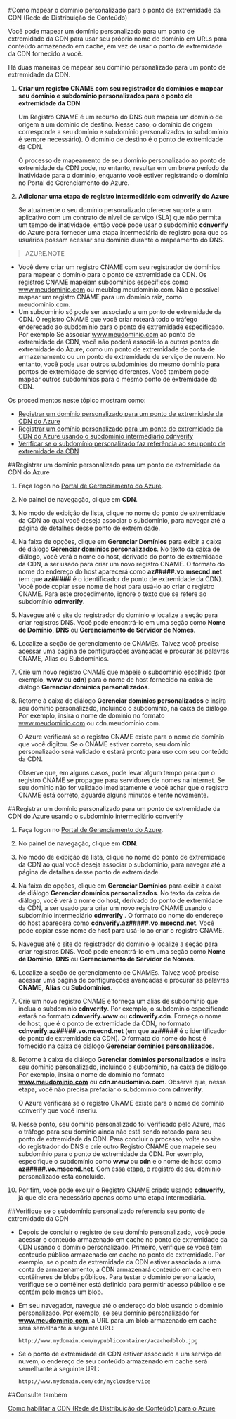 <properties 
	 pageTitle="Como mapear o conteúdo da CDN (rede de distribuição de conteúdo) para um domínio personalizado" 
	 description="Este tópico demonstra como mapear conteúdo da CDN para um domínio personalizado." 
	 services="cdn" 
	 documentationCenter="" 
	 authors="zhangmanling" 
	 manager="dwrede" 
	 editor=""/>
<tags 
	 ms.service="cdn" 
	 ms.workload="media" 
	 ms.tgt_pltfrm="na" 
	 ms.devlang="na" 
	 ms.topic="article" 
	 ms.date="07/07/2015" 
	 ms.author="mazha"/>

#Como mapear o domínio personalizado para o ponto de extremidade da CDN (Rede de Distribuição de Conteúdo)

Você pode mapear um domínio personalizado para um ponto de extremidade da CDN para usar seu próprio nome de domínio em URLs para conteúdo armazenado em cache, em vez de usar o ponto de extremidade da CDN fornecido a você.

Há duas maneiras de mapear seu domínio personalizado para um ponto de extremidade da CDN.

1. **Criar um registro CNAME com seu registrador de domínios e mapear seu domínio e subdomínio personalizados para o ponto de extremidade da CDN** 
	
	Um Registro CNAME é um recurso do DNS que mapeia um domínio de origem a um domínio de destino. Nesse caso, o domínio de origem corresponde a seu domínio e subdomínio personalizados (o subdomínio é sempre necessário). O domínio de destino é o ponto de extremidade da CDN.

	O processo de mapeamento de seu domínio personalizado ao ponto de extremidade da CDN pode, no entanto, resultar em um breve período de inatividade para o domínio, enquanto você estiver registrando o domínio no Portal de Gerenciamento do Azure. 
2. **Adicionar uma etapa de registro intermediário com cdnverify do Azure**

	Se atualmente o seu domínio personalizado oferecer suporte a um aplicativo com um contrato de nível de serviço (SLA) que não permita um tempo de inatividade, então você pode usar o subdomínio **cdnverify** do Azure para fornecer uma etapa intermediária de registro para que os usuários possam acessar seu domínio durante o mapeamento do DNS.

> AZURE.NOTE
> 
-	Você deve criar um registro CNAME com seu registrador de domínios para mapear o domínio para o ponto de extremidade da CDN. Os registros CNAME mapeiam subdomínios específicos como www.meudominio.com ou meublog.meudominio.com. Não é possível mapear um registro CNAME para um domínio raiz, como meudominio.com.
-	Um subdomínio só pode ser associado a um ponto de extremidade da CDN. O registro CNAME que você criar roteará todo o tráfego endereçado ao subdomínio para o ponto de extremidade especificado. Por exemplo Se associar www.meudominio.com ao ponto de extremidade da CDN, você não poderá associá-lo a outros pontos de extremidade do Azure, como um ponto de extremidade de conta de armazenamento ou um ponto de extremidade de serviço de nuvem. No entanto, você pode usar outros subdomínios do mesmo domínio para pontos de extremidade de serviço diferentes. Você também pode mapear outros subdomínios para o mesmo ponto de extremidade da CDN.

Os procedimentos neste tópico mostram como:

-	[Registrar um domínio personalizado para um ponto de extremidade da CDN do Azure](#subheading1)
-	[Registrar um domínio personalizado para um ponto de extremidade da CDN do Azure usando o subdomínio intermediário cdnverify](#subheading2)
-	[Verificar se o subdomínio personalizado faz referência ao seu ponto de extremidade da CDN](#subheading3) 

##<a name="subheading1"></a>Registrar um domínio personalizado para um ponto de extremidade da CDN do Azure

1.	Faça logon no [Portal de Gerenciamento do Azure](http://manage.windowsazure.com/).
2.	No painel de navegação, clique em **CDN**.
3.	No modo de exibição de lista, clique no nome do ponto de extremidade da CDN ao qual você deseja associar o subdomínio, para navegar até a página de detalhes desse ponto de extremidade.
4.	Na faixa de opções, clique em **Gerenciar Domínios** para exibir a caixa de diálogo **Gerenciar domínios personalizados**. No texto da caixa de diálogo, você verá o nome do host, derivado do ponto de extremidade da CDN, a ser usado para criar um novo registro CNAME. O formato do nome do endereço do host aparecerá como **az#####.vo.msecnd.net** (em que **az#####** é o identificador de ponto de extremidade da CDN). Você pode copiar esse nome de host para usá-lo ao criar o registro CNAME. Para este procedimento, ignore o texto que se refere ao subdomínio **cdnverify**.
5.	Navegue até o site do registrador do domínio e localize a seção para criar registros DNS. Você pode encontrá-lo em uma seção como **Nome de Domínio**, **DNS** ou **Gerenciamento de Servidor de Nomes**.
6.	Localize a seção de gerenciamento de CNAMEs. Talvez você precise acessar uma página de configurações avançadas e procurar as palavras CNAME, Alias ou Subdomínios.
7.	Crie um novo registro CNAME que mapeie o subdomínio escolhido (por exemplo, **www** ou **cdn**) para o nome de host fornecido na caixa de diálogo **Gerenciar domínios personalizados**.
8.	Retorne à caixa de diálogo **Gerenciar domínios personalizados** e insira seu domínio personalizado, incluindo o subdomínio, na caixa de diálogo. Por exemplo, insira o nome de domínio no formato www.meudominio.com ou cdn.meudominio.com.   

	O Azure verificará se o registro CNAME existe para o nome de domínio que você digitou. Se o CNAME estiver correto, seu domínio personalizado será validado e estará pronto para uso com seu conteúdo da CDN.

	Observe que, em alguns casos, pode levar algum tempo para que o registro CNAME se propague para servidores de nomes na Internet. Se seu domínio não for validado imediatamente e você achar que o registro CNAME está correto, aguarde alguns minutos e tente novamente.

##<a name="subheading2"></a>Registrar um domínio personalizado para um ponto de extremidade da CDN do Azure usando o subdomínio intermediário cdnverify  


1.	Faça logon no [Portal de Gerenciamento do Azure](http://manage.windowsazure.com/).
2.	No painel de navegação, clique em **CDN**.
3.	No modo de exibição de lista, clique no nome do ponto de extremidade da CDN ao qual você deseja associar o subdomínio, para navegar até a página de detalhes desse ponto de extremidade.
4.	Na faixa de opções, clique em **Gerenciar Domínios** para exibir a caixa de diálogo **Gerenciar domínios personalizados**. No texto da caixa de diálogo, você verá o nome do host, derivado do ponto de extremidade da CDN, a ser usado para criar um novo registro CNAME usando o subdomínio intermediário **cdnverify** . O formato do nome do endereço do host aparecerá como **cdnverify.az#####.vo.msecnd.net**. Você pode copiar esse nome de host para usá-lo ao criar o registro CNAME.
5.	Navegue até o site do registrador do domínio e localize a seção para criar registros DNS. Você pode encontrá-lo em uma seção como **Nome de Domínio**, **DNS** ou **Gerenciamento de Servidor de Nomes**.
6.	Localize a seção de gerenciamento de CNAMEs. Talvez você precise acessar uma página de configurações avançadas e procurar as palavras **CNAME**, **Alias** ou **Subdomínios**.
7.	Crie um novo registro CNAME e forneça um alias de subdomínio que inclua o subdomínio **cdnverify**. Por exemplo, o subdomínio especificado estará no formato **cdnverify.www** ou **cdnverify.cdn**. Forneça o nome de host, que é o ponto de extremidade da CDN, no formato **cdnverify.az#####.vo.msecnd.net** (em que **az#####** é o identificador de ponto de extremidade da CDN). O formato do nome do host é fornecido na caixa de diálogo **Gerenciar domínios personalizados**.
8.	Retorne à caixa de diálogo **Gerenciar domínios personalizados** e insira seu domínio personalizado, incluindo o subdomínio, na caixa de diálogo. Por exemplo, insira o nome de domínio no formato **www.meudominio.com** ou **cdn.meudominio.com**. Observe que, nessa etapa, você não precisa prefaciar o subdomínio com **cdnverify**.  

	O Azure verificará se o registro CNAME existe para o nome de domínio cdnverify que você inseriu.
9.	Nesse ponto, seu domínio personalizado foi verificado pelo Azure, mas o tráfego para seu domínio ainda não está sendo roteado para seu ponto de extremidade da CDN. Para concluir o processo, volte ao site do registrador do DNS e crie outro Registro CNAME que mapeie seu subdomínio para o ponto de extremidade da CDN. Por exemplo, especifique o subdomínio como **www** ou **cdn** e o nome de host como **az#####.vo.msecnd.net**. Com essa etapa, o registro do seu domínio personalizado está concluído. 
10.	Por fim, você pode excluir o Registro CNAME criado usando **cdnverify**, já que ele era necessário apenas como uma etapa intermediária.  


##<a name="subheading3"></a>Verifique se o subdomínio personalizado referencia seu ponto de extremidade da CDN

-	Depois de concluir o registro de seu domínio personalizado, você pode acessar o conteúdo armazenado em cache no ponto de extremidade da CDN usando o domínio personalizado. Primeiro, verifique se você tem conteúdo público armazenado em cache no ponto de extremidade. Por exemplo, se o ponto de extremidade da CDN estiver associado a uma conta de armazenamento, a CDN armazenará conteúdo em cache em contêineres de blobs públicos. Para testar o domínio personalizado, verifique se o contêiner está definido para permitir acesso público e se contém pelo menos um blob.
-	Em seu navegador, navegue até o endereço do blob usando o domínio personalizado. Por exemplo, se seu domínio personalizado for **www.meudominio.com**, a URL para um blob armazenado em cache será semelhante à seguinte URL:  
	
		http://www.mydomain.com/mypubliccontainer/acachedblob.jpg
-	Se o ponto de extremidade da CDN estiver associado a um serviço de nuvem, o endereço de seu conteúdo armazenado em cache será semelhante à seguinte URL:

		http://www.mydomain.com/cdn/mycloudservice

##Consulte também


[Como habilitar a CDN (Rede de Distribuição de Conteúdo) para o Azure](./cdn-create-new-endpoint.md)

 

<!---HONumber=August15_HO6-->